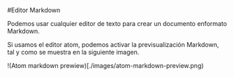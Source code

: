 
#Editor Markdown

Podemos usar cualquier editor de texto para crear
un documento enformato Markdown.

Si usamos el editor atom, podemos activar la previsualización Markdown, tal y como se muestra en
la siguiente imagen.

!(Atom markdown prewiew)[./images/atom-markdown-preview.png)

